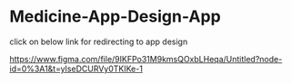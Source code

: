 # Medicine-App-Design-App

click on below link for redirecting to app design 

https://www.figma.com/file/9IKFPo31M9kmsQOxbLHeqa/Untitled?node-id=0%3A1&t=yIseDCURVy0TKIKe-1
